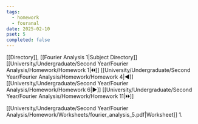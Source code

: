 ```yaml
---
tags:
  - homework
  - fouranal
date: 2025-02-10
pset: 5
completed: false
---
```

[[Directory]], [[Fourier Analysis 1|Subject Directory]]
[[University/Undergraduate/Second Year/Fourier Analysis/Homework/Homework 1|🞀🞀]] [[University/Undergraduate/Second Year/Fourier Analysis/Homework/Homework 4|◀]] [[University/Undergraduate/Second Year/Fourier Analysis/Homework/Homework 6|▶]] [[University/Undergraduate/Second Year/Fourier Analysis/Homework/Homework 11|🞂🞂]]

[[University/Undergraduate/Second Year/Fourier Analysis/Homework/Worksheets/fourier_analysis_5.pdf|Worksheet]]
1. 
